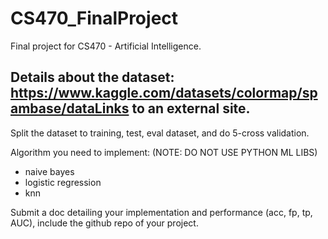 # CS470_FinalProject
Final project for CS470 - Artificial Intelligence.

## Details about the dataset: https://www.kaggle.com/datasets/colormap/spambase/dataLinks to an external site.
Split the dataset to training, test, eval dataset, and do 5-cross validation.

Algorithm you need to implement: (NOTE: DO NOT USE PYTHON ML LIBS)

<ul>
  <li>naive bayes</li>
  <li>logistic regression</li>
  <li>knn</li>
</ul>

Submit a doc detailing your implementation and performance (acc, fp, tp, AUC), include the github repo of your project.
